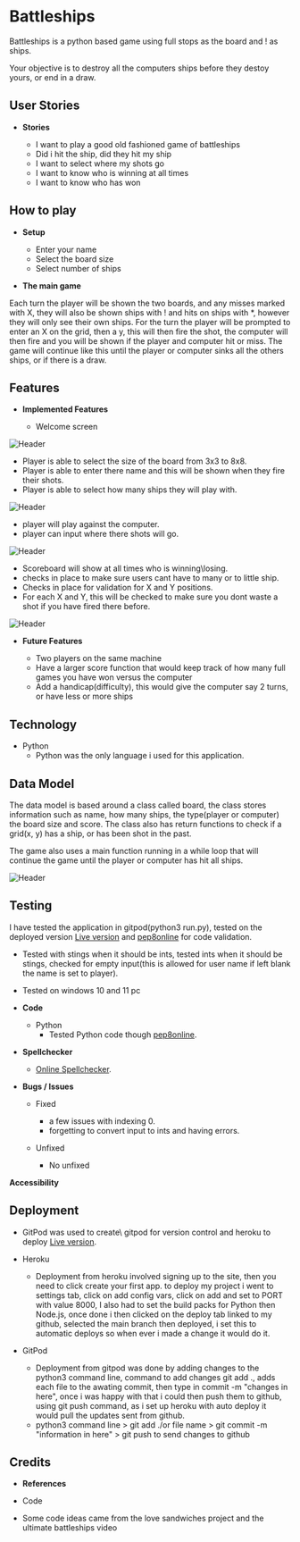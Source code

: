 # Battleships
Battleships is a python based game using full stops as the board and ! as ships.

Your objective is to destroy all the computers ships before they destoy yours, or end in a draw.

## User Stories

- __Stories__

    - I want to play a good old fashioned game of battleships
    - Did i hit the ship, did they hit my ship
    - I want to select where my shots go
    - I want to know who is winning at all times
    - I want to know who has won

## How to play

- __Setup__

    - Enter your name
    - Select the board size
    - Select number of ships

- __The main game__

Each turn the player will be shown  the two boards, and any misses marked with X, they will also be shown  ships with ! and hits on ships with *, however they will only see their own ships.
For the turn the player will be prompted to enter an X on the grid, then a y, this will then fire the shot, the computer will then fire and you will be shown if the player and computer hit or miss.
The game will continue like this until the player or computer sinks all the others ships, or if there is a draw.

## Features

- __Implemented Features__

    - Welcome screen

![Header](docs/wireframe/welcome.jpg)

- Player is able to select the size of the board from 3x3 to 8x8.
- Player is able to enter there name and this will be shown when they fire their shots.
- Player is able to select how many ships they will play with.

![Header](docs/wireframe/options.jpg)

- player will play against the computer.
- player can input where there shots will go.

![Header](docs/wireframe/firstturn.jpg)

- Scoreboard will show at all times who is winning\losing.
- checks in place to make sure users cant have to many or to little ship.
- Checks in place for validation for X and Y positions.
- For each X and Y, this will be checked to make sure you dont waste a shot if you have fired there before.

![Header](docs/wireframe/secondturn.jpg)


- __Future Features__

    - Two players on the same machine
    - Have a larger score function that would keep track of how many full games you have won versus the computer
    - Add a handicap(difficulty), this would give the computer say 2 turns, or have less or more ships

## Technology

- Python
    - Python was the only language i used for this application.

## Data Model

The data model is based around a class called board, the class stores information such as name, how many ships, the type(player or computer) the board size and score. The class also has return functions to check if a grid(x, y) has a ship, or has been shot in the past.

The game also uses a main function running in a while loop that will continue the game until the player or computer has hit all ships.

![Header](docs/wireframe/wireframe.jpg)

## Testing

I have tested the application in gitpod(python3 run.py), tested on the deployed version [Live version](https://sean-clark-project-3.herokuapp.com/) and [pep8online](http://pep8online.com/) for code validation.

- Tested with stings when it should be ints, tested ints when it should be stings, checked for empty input(this is allowed for user name if left blank the name is set to player).
- Tested on windows 10 and 11 pc

- __Code__

    - Python
        - Tested Python code though [pep8online](http://pep8online.com/checkresult).


- __Spellchecker__

    - [Online Spellchecker](https://www.online-spellcheck.com/).

- __Bugs / Issues__

    - Fixed
        - a few issues with indexing 0.
        - forgetting to convert input to ints and having errors.

    - Unfixed
        - No unfixed

__Accessibility__

## Deployment

- GitPod was used to create\ gitpod for version control and heroku to deploy [Live version](https://sean-clark-project-3.herokuapp.com/).

- Heroku
    - Deployment from heroku involved signing up to the site, then you need to click create your first app. to deploy my project i went to settings tab, click on add config vars, click on add and set to PORT with value 8000, I also had to set the build packs for Python then Node.js, once done i then clicked on the deploy tab linked to my github, selected the main branch then deployed, i set this to automatic deploys so when ever i made a change it would do it.

- GitPod
    - Deployment from gitpod was done by adding changes to the python3 command line, command to add changes git add ., adds each file to the awating commit, then type in commit -m "changes in here", once i was happy with that i could then push them to github, using git push command, as i set up heroku with auto deploy it would pull the updates sent from github.
    - python3 command line > git add ./or file name > git commit -m "information in here" > git push to send changes to github

## Credits

- __References__

- Code
 - Some code ideas came from the love sandwiches project and the ultimate battleships video